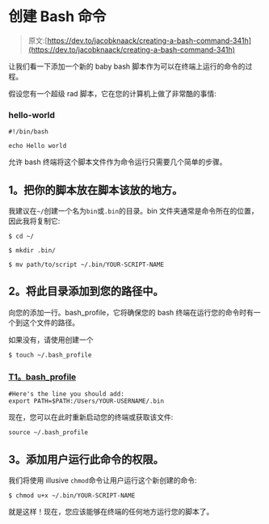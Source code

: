 # 创建 Bash 命令

> 原文:[https://dev.to/jacobknaack/creating-a-bash-command-341h](https://dev.to/jacobknaack/creating-a-bash-command-341h)

让我们看一下添加一个新的 baby bash 脚本作为可以在终端上运行的命令的过程。

假设您有一个超级 rad 脚本，它在您的计算机上做了非常酷的事情:

### [](#helloworld)hello-world

```
#!/bin/bash

echo Hello world 
```

允许 bash 终端将这个脚本文件作为命令运行只需要几个简单的步骤。

## [](#1-place-your-script-somewhere-that-scripts-go)1。把你的脚本放在脚本该放的地方。

我建议在`~/`创建一个名为`bin`或`.bin`的目录。bin 文件夹通常是命令所在的位置，因此我将复制它:

`$ cd ~/`

`$ mkdir .bin/`

`$ mv path/to/script ~/.bin/YOUR-SCRIPT-NAME`

## [](#2-add-this-directory-to-your-path)2。将此目录添加到您的路径中。

向您的添加一行。bash_profile，它将确保您的 bash 终端在运行您的命令时有一个到这个文件的路径。

如果没有，请使用创建一个

`$ touch ~/.bash_profile`

### [T1。bash_profile](#bashprofile)

```
#Here's the line you should add:
export PATH=$PATH:/Users/YOUR-USERNAME/.bin 
```

现在，您可以在此时重新启动您的终端或获取该文件:

`source ~/.bash_profile`

## [](#3-add-permissions-for-users-to-run-this-command)3。添加用户运行此命令的权限。

我们将使用 illusive `chmod`命令让用户运行这个新创建的命令:

`$ chmod u+x ~/.bin/YOUR-SCRIPT-NAME`

就是这样！现在，您应该能够在终端的任何地方运行您的脚本了。